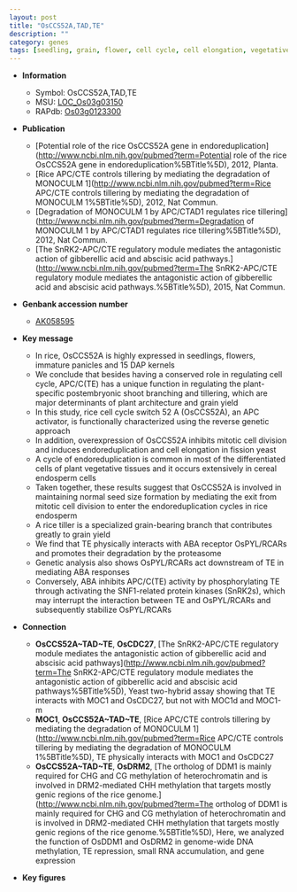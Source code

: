 ```yaml
---
layout: post
title: "OsCCS52A,TAD,TE"
description: ""
category: genes
tags: [seedling, grain, flower, cell cycle, cell elongation, vegetative, endosperm, cell division, seed, seed size, panicle,  ABA , ABA]
---
```


* **Information**  
    + Symbol: OsCCS52A,TAD,TE  
    + MSU: [LOC_Os03g03150](http://rice.plantbiology.msu.edu/cgi-bin/ORF_infopage.cgi?orf=LOC_Os03g03150)  
    + RAPdb: [Os03g0123300](http://rapdb.dna.affrc.go.jp/viewer/gbrowse_details/irgsp1?name=Os03g0123300)  

* **Publication**  
    + [Potential role of the rice OsCCS52A gene in endoreduplication](http://www.ncbi.nlm.nih.gov/pubmed?term=Potential role of the rice OsCCS52A gene in endoreduplication%5BTitle%5D), 2012, Planta.
    + [Rice APC/CTE controls tillering by mediating the degradation of MONOCULM 1](http://www.ncbi.nlm.nih.gov/pubmed?term=Rice APC/CTE controls tillering by mediating the degradation of MONOCULM 1%5BTitle%5D), 2012, Nat Commun.
    + [Degradation of MONOCULM 1 by APC/CTAD1 regulates rice tillering](http://www.ncbi.nlm.nih.gov/pubmed?term=Degradation of MONOCULM 1 by APC/CTAD1 regulates rice tillering%5BTitle%5D), 2012, Nat Commun.
    + [The SnRK2-APC/CTE regulatory module mediates the antagonistic action of gibberellic acid and abscisic acid pathways.](http://www.ncbi.nlm.nih.gov/pubmed?term=The SnRK2-APC/CTE regulatory module mediates the antagonistic action of gibberellic acid and abscisic acid pathways.%5BTitle%5D), 2015, Nat Commun.

* **Genbank accession number**  
    + [AK058595](http://www.ncbi.nlm.nih.gov/nuccore/AK058595)

* **Key message**  
    + In rice, OsCCS52A is highly expressed in seedlings, flowers, immature panicles and 15 DAP kernels
    + We conclude that besides having a conserved role in regulating cell cycle, APC/C(TE) has a unique function in regulating the plant-specific postembryonic shoot branching and tillering, which are major determinants of plant architecture and grain yield
    + In this study, rice cell cycle switch 52 A (OsCCS52A), an APC activator, is functionally characterized using the reverse genetic approach
    + In addition, overexpression of OsCCS52A inhibits mitotic cell division and induces endoreduplication and cell elongation in fission yeast
    + A cycle of endoreduplication is common in most of the differentiated cells of plant vegetative tissues and it occurs extensively in cereal endosperm cells
    + Taken together, these results suggest that OsCCS52A is involved in maintaining normal seed size formation by mediating the exit from mitotic cell division to enter the endoreduplication cycles in rice endosperm
    + A rice tiller is a specialized grain-bearing branch that contributes greatly to grain yield
    + We find that TE physically interacts with ABA receptor OsPYL/RCARs and promotes their degradation by the proteasome
    + Genetic analysis also shows OsPYL/RCARs act downstream of TE in mediating ABA responses
    + Conversely, ABA inhibits APC/C(TE) activity by phosphorylating TE through activating the SNF1-related protein kinases (SnRK2s), which may interrupt the interaction between TE and OsPYL/RCARs and subsequently stabilize OsPYL/RCARs

* **Connection**  
    + __OsCCS52A~TAD~TE__, __OsCDC27__, [The SnRK2-APC/CTE regulatory module mediates the antagonistic action of gibberellic acid and abscisic acid pathways](http://www.ncbi.nlm.nih.gov/pubmed?term=The SnRK2-APC/CTE regulatory module mediates the antagonistic action of gibberellic acid and abscisic acid pathways%5BTitle%5D), Yeast two-hybrid assay showing that TE interacts with MOC1 and OsCDC27, but not with MOC1d and MOC1-m
    + __MOC1__, __OsCCS52A~TAD~TE__, [Rice APC/CTE controls tillering by mediating the degradation of MONOCULM 1](http://www.ncbi.nlm.nih.gov/pubmed?term=Rice APC/CTE controls tillering by mediating the degradation of MONOCULM 1%5BTitle%5D), TE physically interacts with MOC1 and OsCDC27
    + __OsCCS52A~TAD~TE__, __OsDRM2__, [The ortholog of DDM1 is mainly required for CHG and CG methylation of heterochromatin and is involved in DRM2-mediated CHH methylation that targets mostly genic regions of the rice genome.](http://www.ncbi.nlm.nih.gov/pubmed?term=The ortholog of DDM1 is mainly required for CHG and CG methylation of heterochromatin and is involved in DRM2-mediated CHH methylation that targets mostly genic regions of the rice genome.%5BTitle%5D), Here, we analyzed the function of OsDDM1 and OsDRM2 in genome-wide DNA methylation, TE repression, small RNA accumulation, and gene expression

* **Key figures**  



